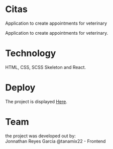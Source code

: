 # Citas
Application to create appointments for veterinary


Application to create appointments for veterinary.

# Technology

HTML, CSS, SCSS Skeleton and React.

# Deploy

The project is displayed [Here](https://flight-form.vercel.app/).


# Team 

the project was developed out by:  
 Jonnathan Reyes Garcia @tanamix22 - Frontend
